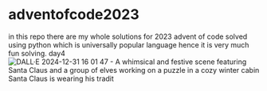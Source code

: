 # adventofcode2023
in this repo there are my whole solutions for 2023 advent of code solved using python which is universally popular language hence it is very much fun solving.
day4
![DALL·E 2024-12-31 16 01 47 - A whimsical and festive scene featuring Santa Claus and a group of elves working on a puzzle in a cozy winter cabin  Santa Claus is wearing his tradit](https://github.com/user-attachments/assets/4be7cbce-771e-42bc-9d6d-70d95ce81985)
